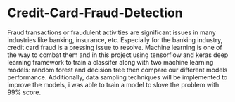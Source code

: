 # Credit-Card-Fraud-Detection
Fraud transactions or fraudulent activities are significant issues in many industries like banking, insurance, etc. Especially for the banking industry, credit card fraud is a pressing issue to resolve. Machine learning is one of the way to combat them and in this project using tensorflow and keras deep learning framework to train a classifer along with two machine learning models: random forest and decision tree then compare our different models performance. Additionally, data sampling techniques will be implemented to improve the models, i was able to train a model to slove the problem with 99% score.
